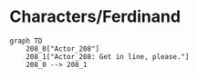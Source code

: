 # Characters/Ferdinand


```mermaid
graph TD
    208_0["Actor_208"]
    208_1["Actor_208: Get in line, please."]
    208_0 --> 208_1
```